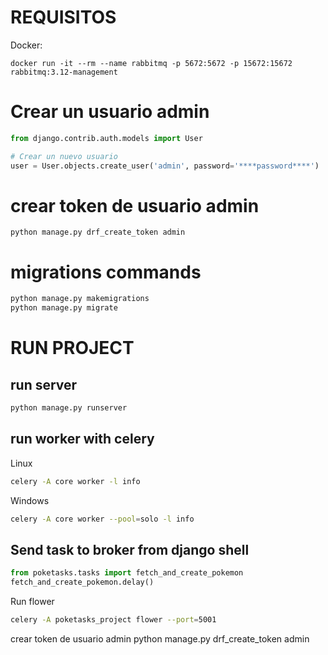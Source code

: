 # REQUISITOS
Docker:
```
docker run -it --rm --name rabbitmq -p 5672:5672 -p 15672:15672 rabbitmq:3.12-management
```

# Crear un usuario admin 
```python
from django.contrib.auth.models import User

# Crear un nuevo usuario
user = User.objects.create_user('admin', password='****password****')
```
# crear token de usuario admin
```
python manage.py drf_create_token admin
```

# migrations commands
```bash
python manage.py makemigrations
python manage.py migrate
```
# RUN PROJECT
## run server
```bash
python manage.py runserver
```

## run worker with celery
Linux
```bash
celery -A core worker -l info
```
Windows
```bash
celery -A core worker --pool=solo -l info
```

## Send task to broker from django shell
```python
from poketasks.tasks import fetch_and_create_pokemon
fetch_and_create_pokemon.delay()
```

Run flower
```bash
celery -A poketasks_project flower --port=5001
```

crear token de usuario admin
python manage.py drf_create_token admin